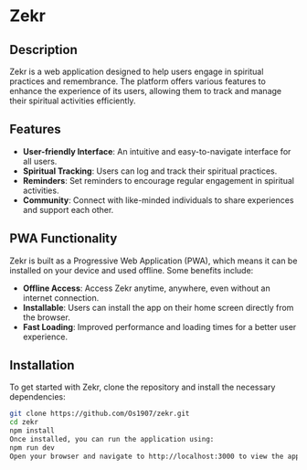 # Zekr

## Description
Zekr is a web application designed to help users engage in spiritual practices and remembrance. The platform offers various features to enhance the experience of its users, allowing them to track and manage their spiritual activities efficiently.

## Features
- **User-friendly Interface**: An intuitive and easy-to-navigate interface for all users.
- **Spiritual Tracking**: Users can log and track their spiritual practices.
- **Reminders**: Set reminders to encourage regular engagement in spiritual activities.
- **Community**: Connect with like-minded individuals to share experiences and support each other.

## PWA Functionality
Zekr is built as a Progressive Web Application (PWA), which means it can be installed on your device and used offline. Some benefits include:
- **Offline Access**: Access Zekr anytime, anywhere, even without an internet connection.
- **Installable**: Users can install the app on their home screen directly from the browser.
- **Fast Loading**: Improved performance and loading times for a better user experience.

## Installation
To get started with Zekr, clone the repository and install the necessary dependencies:

```bash
git clone https://github.com/Os1907/zekr.git
cd zekr
npm install
Once installed, you can run the application using:
npm run dev
Open your browser and navigate to http://localhost:3000 to view the application.

